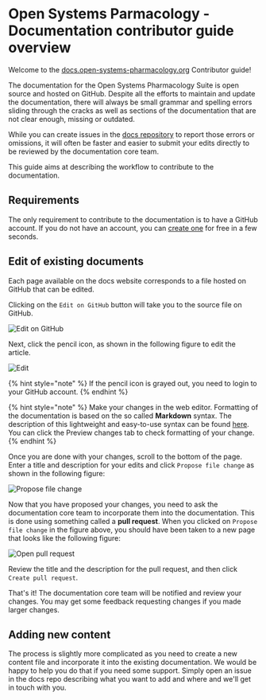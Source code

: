 # Open Systems Parmacology - Documentation contributor guide overview

Welcome to the [docs.open-systems-pharmacology.org](http://docs.open-systems-pharmacology.org) Contributor guide!

The documentation for the Open Systems Pharmacology Suite is open source and hosted on GitHub. Despite all the efforts to maintain and update the documentation, there will always be small grammar and spelling errors sliding through the cracks as well as sections of the documentation that are not clear enough, missing or outdated.

While you can create issues in the [docs repository](https://github.com/Open-Systems-Pharmacology/docs/issues) to report those errors or omissions, it will often be faster and easier to submit your edits directly to be reviewed by the documentation core team.

This guide aims at describing the workflow to contribute to the documentation.

## Requirements

The only requirement to contribute to the documentation is to have a GitHub account. If you do not have an account, you can [create one](https://github.com/join) for free in a few seconds.

## Edit of existing documents

Each page available on the docs website corresponds to a file hosted on GitHub that can be edited.

Clicking on the `Edit on GitHub` button will take you to the source file on GitHub.

![Edit on GitHub](../assets/images/edit-github.png)

Next, click the pencil icon, as shown in the following figure to edit the article.

![Edit](../assets/images/editicon.png)

{% hint style="note" %}
If the pencil icon is grayed out, you need to login to your GitHub account.
{% endhint %}

{% hint style="note" %}
Make your changes in the web editor. Formatting of the documentation is based on the so called **Markdown** syntax. 
The description of this lightweight and easy-to-use syntax can be found [here](https://guides.github.com/features/mastering-markdown/).
You can click the Preview changes tab to check formatting of your change.
{% endhint %}

Once you are done with your changes, scroll to the bottom of the page. Enter a title and description for your edits and click `Propose file change` as shown in the following figure:

![Propose file change](../assets/images/submit-pull-request.png)

Now that you have proposed your changes, you need to ask the documentation core team to incorporate them into the documentation.
This is done using something called a **pull request**. When you clicked on `Propose file change` in the figure above, you should have been taken to a new page that looks like the following figure:

![Open pull request](../assets/images/open-pull-request.png)

Review the title and the description for the pull request, and then click `Create pull request`.

That's it! The documentation core team will be notified and review your changes. You may get some feedback requesting changes if you made larger changes.

## Adding new content

The process is slightly more complicated as you need to create a new content file and incorporate it into the existing documentation. We would be happy to help you do that if you need some support. Simply open an issue in the docs repo describing what you want to add and where and we'll get in touch with you.
